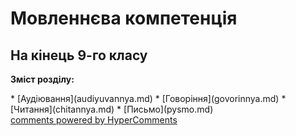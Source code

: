 <div id="hypercomments_widget" class="js-hypercomments-widget invisible"></div>

# Мовленнєва компетенція
## На кінець 9-го класу

<p><b>Зміст розділу:</b></p>
   * [Аудіювання](audiyuvannya.md)
   * [Говоріння](govorinnya.md)
   * [Читання](chitannya.md)
   * [Письмо](pysmo.md)


<div class="js-hypercomments-container">
    <a href="http://hypercomments.com" class="hc-link" title="comments widget">comments powered by HyperComments</a>
</div>